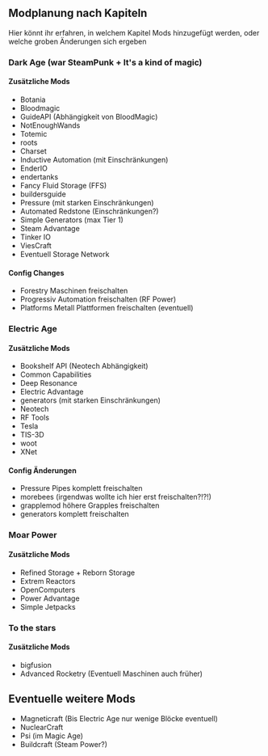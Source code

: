 ## Modplanung nach Kapiteln
Hier könnt ihr erfahren, in welchem Kapitel Mods hinzugefügt werden, oder welche groben Änderungen sich ergeben

### Dark Age (war SteamPunk + It's a kind of magic)
#### Zusätzliche Mods
* Botania
* Bloodmagic
* GuideAPI (Abhängigkeit von BloodMagic)
* NotEnoughWands
* Totemic
* roots
* Charset
* Inductive Automation (mit Einschränkungen)
* EnderIO
* endertanks
* Fancy Fluid Storage (FFS)
* buildersguide
* Pressure (mit starken Einschränkungen)
* Automated Redstone (Einschränkungen?)
* Simple Generators (max Tier 1)
* Steam Advantage
* Tinker IO
* ViesCraft
* Eventuell Storage Network

#### Config Changes
* Forestry Maschinen freischalten
* Progressiv Automation freischalten (RF Power)
* Platforms Metall Plattformen freischalten (eventuell)

### Electric Age
#### Zusätzliche Mods
* Bookshelf API (Neotech Abhängigkeit)
* Common Capabilities
* Deep Resonance
* Electric Advantage
* generators (mit starken Einschränkungen)
* Neotech
* RF Tools
* Tesla
* TIS-3D
* woot
* XNet

#### Config Änderungen
* Pressure Pipes komplett freischalten
* morebees (irgendwas wollte ich hier erst freischalten?!?!)
* grapplemod höhere Grapples freischalten
* generators komplett freischalten

### Moar Power
#### Zusätzliche Mods
* Refined Storage + Reborn Storage
* Extrem Reactors
* OpenComputers
* Power Advantage
* Simple Jetpacks

### To the stars
#### Zusätzliche Mods
* bigfusion
* Advanced Rocketry (Eventuell Maschinen auch früher)

## Eventuelle weitere Mods
* Magneticraft (Bis Electric Age nur wenige Blöcke eventuell)
* NuclearCraft
* Psi (im Magic Age)
* Buildcraft (Steam Power?)
